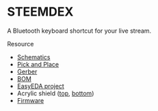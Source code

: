 # STEEMDEX

A Bluetooth keyboard shortcut for your live stream.

Resource

 * [Schematics](https://github.com/anoochit/steemdex/blob/main/Schematic_steemdex.png)
 * [Pick and Place](https://github.com/anoochit/steemdex/blob/main/PickAndPlace.csv)
 * [Gerber](https://github.com/anoochit/steemdex/tree/main/gerber)
 * [BOM](https://github.com/anoochit/steemdex/blob/main/BOM_steemdex.csv)
 * [EasyEDA project](https://github.com/anoochit/steemdex/blob/main/steemdex.json)
 * Acrylic shield ([top](https://github.com/anoochit/steemdex/blob/main/steemdex_v1_top.svg), [bottom](https://github.com/anoochit/steemdex/blob/main/steemdex_v1_bottom.svg))
 * [Firmware](https://github.com/anoochit/steemdex/blob/main/steemdex)
